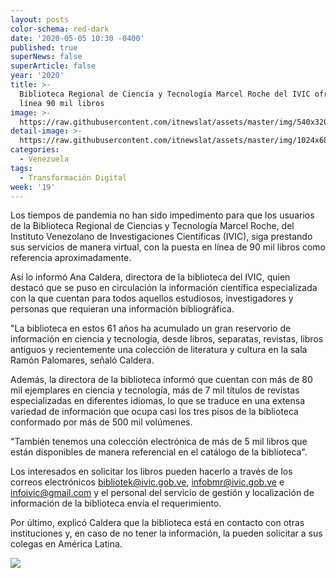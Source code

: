```yaml
---
layout: posts
color-schema: red-dark
date: '2020-05-05 10:30 -0400'
published: true
superNews: false
superArticle: false
year: '2020'
title: >-
  Biblioteca Regional de Ciencia y Tecnología Marcel Roche del IVIC ofrece en
  línea 90 mil libros 
image: >-
  https://raw.githubusercontent.com/itnewslat/assets/master/img/540x320/Biblioteca-Marcel-Roche-p.jpg
detail-image: >-
  https://raw.githubusercontent.com/itnewslat/assets/master/img/1024x680/Biblioteca-Marcel-Roche-g.jpg
categories:
  - Venezuela
tags:
  - Transformación Digital
week: '19'
---
```

Los tiempos de pandemia no han sido impedimento para que los usuarios de la Biblioteca Regional de Ciencias y Tecnología Marcel Roche, del Instituto Venezolano de Investigaciones Científicas  (IVIC), siga prestando sus servicios de manera virtual, con la puesta en línea de 90 mil libros como referencia aproximadamente.
 
Así lo informó Ana Caldera, directora de la biblioteca del IVIC, quien destacó que se puso en circulación la información científica especializada con la que cuentan para todos aquellos estudiosos, investigadores y personas que requieran una información bibliográfica.
 
"La biblioteca en estos 61 años ha acumulado un gran reservorio de información en ciencia y tecnología, desde libros, separatas, revistas, libros antiguos y recientemente una colección de literatura y cultura en la sala  Ramón Palomares,  señaló Caldera.
 
Además, la directora de la biblioteca informó que cuentan con más de 80 mil ejemplares en ciencia y tecnología, más de 7 mil títulos de revistas especializadas en diferentes idiomas, lo que se traduce en una extensa variedad de información que ocupa casi los tres pisos de la biblioteca conformado por más de 500 mil volúmenes.
 
"También tenemos una colección electrónica de más de 5 mil libros que están disponibles de manera referencial en el catálogo de la biblioteca".
 
Los interesados en solicitar los libros pueden hacerlo a través de los correos electrónicos bibliotek@ivic.gob.ve, infobmr@ivic.gob.ve e infoivic@gmail.com y el personal del servicio de gestión y localización de información de la biblioteca envía el requerimiento.
 
Por último, explicó Caldera que la biblioteca está en contacto con otras instituciones y, en caso de no tener la información, la pueden solicitar a sus colegas en América Latina.

<img src="https://tracker.metricool.com/c3po.jpg?hash=56f88a41e39ab42c063cc51676587a04"/>